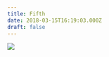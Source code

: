 ```yaml
---
title: Fifth
date: 2018-03-15T16:19:03.000Z
draft: false
---
```

![](/images/andy-tough_bwv3-ncms.jpg)
